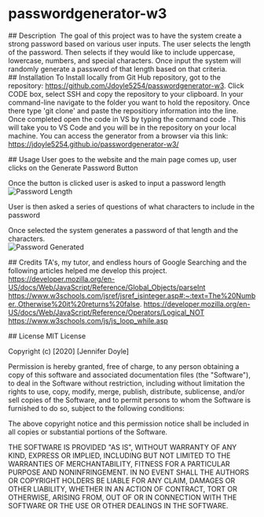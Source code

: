 # passwordgenerator-w3
## Description 
The goal of this project was to have the system create a strong password based on various user inputs. The user selects the length of the password.   Then selects if they would like to include uppercase, lowercase, numbers, and special characters.   Once input the system will randomly generate a password of that length based on that criteria.   
## Installation 
To Install locally from Git Hub repository, got to the repository: https://github.com/Jdoyle5254/passwordgenerator-w3.   Click CODE box, select SSH and copy the repository to your clipboard. In your command-line navigate to the folder you want to hold the repository. Once there type 'git clone' and paste the repositiory information into the line. Once completed open the code in VS by typing the command code . This will take you to VS Code and you will be in the repository on your local machine.    You can access the generator from a browser via this link:  https://jdoyle5254.github.io/passwordgenerator-w3/

## Usage
User goes to the website and the main page comes up, user clicks on the Generate Password Button



Once the button is clicked user is asked to input a password length
![Password Length](https://user-images.githubusercontent.com/69594945/96357817-398c5800-10c6-11eb-99a3-b3b34ce238f9.PNG)


User is then asked a series of questions of what characters to include in the password


Once selected the system generates a password of that length and the characters.  
![Password Generated](https://user-images.githubusercontent.com/69594945/96357810-13ff4e80-10c6-11eb-9620-1870a8efe44c.PNG)

## Credits
TA's, my tutor, and endless hours of Google Searching and the following articles helped me develop this project.   
https://developer.mozilla.org/en-US/docs/Web/JavaScript/Reference/Global_Objects/parseInt
https://www.w3schools.com/jsref/jsref_isinteger.asp#:~:text=The%20Number.,Otherwise%20it%20returns%20false.
https://developer.mozilla.org/en-US/docs/Web/JavaScript/Reference/Operators/Logical_NOT
https://www.w3schools.com/js/js_loop_while.asp


## License
MIT License

Copyright (c) [2020] [Jennifer Doyle]

Permission is hereby granted, free of charge, to any person obtaining a copy of this software and associated documentation files (the "Software"), to deal in the Software without restriction, including without limitation the rights to use, copy, modify, merge, publish, distribute, sublicense, and/or sell copies of the Software, and to permit persons to whom the Software is furnished to do so, subject to the following conditions:

The above copyright notice and this permission notice shall be included in all copies or substantial portions of the Software.

THE SOFTWARE IS PROVIDED "AS IS", WITHOUT WARRANTY OF ANY KIND, EXPRESS OR IMPLIED, INCLUDING BUT NOT LIMITED TO THE WARRANTIES OF MERCHANTABILITY, FITNESS FOR A PARTICULAR PURPOSE AND NONINFRINGEMENT. IN NO EVENT SHALL THE AUTHORS OR COPYRIGHT HOLDERS BE LIABLE FOR ANY CLAIM, DAMAGES OR OTHER LIABILITY, WHETHER IN AN ACTION OF CONTRACT, TORT OR OTHERWISE, ARISING FROM, OUT OF OR IN CONNECTION WITH THE SOFTWARE OR THE USE OR OTHER DEALINGS IN THE SOFTWARE.
 
